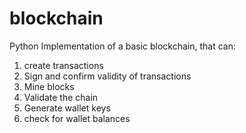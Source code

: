 # blockchain
Python Implementation of a basic blockchain, that can:
1. create transactions
2. Sign and confirm validity of transactions
3. Mine blocks
4. Validate the chain
5. Generate wallet keys
6. check for wallet balances
